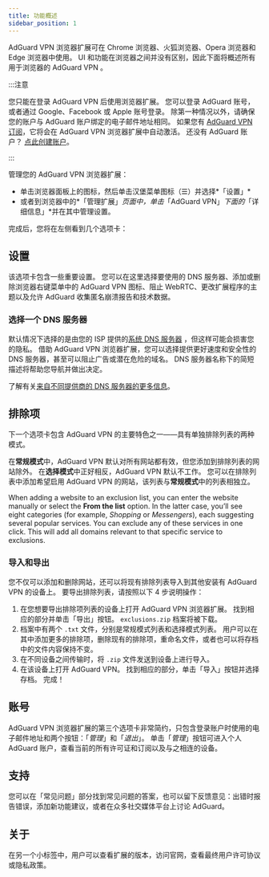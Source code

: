 ```yaml
---
title: 功能概述
sidebar_position: 1
---
```


AdGuard VPN 浏览器扩展可在 Chrome 浏览器、火狐浏览器、Opera 浏览器和 Edge 浏览器中使用。 UI 和功能在浏览器之间并没有区别，因此下面将概述所有用于浏览器的 AdGuard VPN 。

:::注意

您只能在登录 AdGuard VPN 后使用浏览器扩展。 您可以登录 AdGuard 账号，或者通过 Google、Facebook 或 Apple 账号登录。 除第一种情况以外，请确保您的账户与 AdGuard 账户绑定的电子邮件地址相同。 如果您有 [AdGuard VPN 订阅](/general/subscription)，它将会在 AdGuard VPN 浏览器扩展中自动激活。 还没有 AdGuard 账户？ [点此创建账户](https://auth.adguard.com/registration.html)。

:::

管理您的 AdGuard VPN 浏览器扩展：

- 单击浏览器面板上的图标，然后单击汉堡菜单图标（☰）并选择*「设置」*
- 或者到浏览器中的*「管理扩展」*页面中，单击*「AdGuard VPN」*下面的*「详细信息」*并在其中管理设置。

完成后，您将在左侧看到几个选项卡：

## 设置

该选项卡包含一些重要设置。 您可以在这里选择要使用的 DNS 服务器、添加或删除浏览器右键菜单中的 AdGuard VPN 图标、阻止 WebRTC、更改扩展程序的主题以及允许 AdGuard 收集匿名崩溃报告和技术数据。

### 选择一个 DNS 服务器

默认情况下选择的是由您的 ISP 提供的[系统 DNS 服务器](https://adguard-dns.io/kb/general/dns-filtering/#what-is-dns) ，但这样可能会损害您的隐私。 借助 AdGuard VPN 浏览器扩展，您可以选择提供更好速度和安全性的 DNS 服务器，甚至可以阻止广告或潜在危险的域名。 DNS 服务器名称下的简短描述将帮助您导航并做出决定。

了解有关[来自不同提供商的 DNS 服务器的更多信息](https://adguard-dns.io/kb/general/dns-providers/)。

## 排除项

下一个选项卡包含 AdGuard VPN 的主要特色之一——具有单独排除列表的两种模式。

在**常规模式**中，AdGuard VPN 默认对所有网站都有效，但您添加到排除列表的网站除外。 在**选择模式**中正好相反，AdGuard VPN 默认不工作。 您可以在排除列表中添加希望启用 AdGuard VPN 的网站，该列表与**常规模式**中的列表相独立。

When adding a website to an exclusion list, you can enter the website manually or select the **From the list** option. In the latter case, you’ll see eight categories (for example, *Shopping* or *Messengers*), each suggesting several popular services. You can exclude any of these services in one click. This will add all domains relevant to that specific service to exclusions.

### 导入和导出

您不仅可以添加和删除网站，还可以将现有排除列表导入到其他安装有 AdGuard VPN 的设备上。 要导出排除列表，请按照以下 4 步说明操作：

1. 在您想要导出排除项列表的设备上打开 AdGuard VPN 浏览器扩展。 找到相应的部分并单击「导出」按钮。 `exclusions.zip` 档案将被下载。
1. 档案中有两个 `.txt` 文件，分别是常规模式列表和选择模式列表。 用户可以在其中添加更多的排除项，删除现有的排除项，重命名文件，或者也可以将存档中的文件内容保持不变。
1. 在不同设备之间传输时，将 `.zip` 文件发送到设备上进行导入。
1. 在该设备上打开 AdGuard VPN。 找到相应的部分，单击「导入」按钮并选择存档。 完成！

## 账号

AdGuard VPN 浏览器扩展的第三个选项卡非常简约，只包含登录账户时使用的电子邮件地址和两个按钮：「*管理*」和「*退出*」。 单击「*管理*」按钮可进入个人 AdGuard 账户，查看当前的所有许可证和订阅以及与之相连的设备。

## 支持

您可以在「常见问题」部分找到常见问题的答案，也可以留下反馈意见：出错时报告错误，添加新功能建议，或者在众多社交媒体平台上讨论 AdGuard。

## 关于

在另一个小标签中，用户可以查看扩展的版本，访问官网，查看最终用户许可协议或隐私政策。
